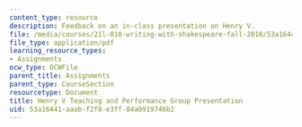 ```yaml
---
content_type: resource
description: Feedback on an in-class presentation on Henry V.
file: /media/courses/21l-010-writing-with-shakespeare-fall-2010/53a16441aaabf2f8e3ff84a0919746b2_MIT21L_010F10_assn13.pdf
file_type: application/pdf
learning_resource_types:
- Assignments
ocw_type: OCWFile
parent_title: Assignments
parent_type: CourseSection
resourcetype: Document
title: Henry V Teaching and Performance Group Presentation
uid: 53a16441-aaab-f2f8-e3ff-84a0919746b2
---
```

